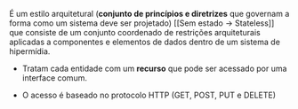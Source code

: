 É um estilo arquitetural (**conjunto de princípios e diretrizes** que governam a forma como um sistema deve ser projetado) [[Sem estado -> Stateless]] que consiste de um conjunto coordenado de restrições arquiteturais aplicadas a componentes e elementos de dados dentro de um sistema de hipermídia.

- Tratam cada entidade com um **recurso** que pode ser acessado por uma interface comum.

- O acesso é baseado no protocolo HTTP (GET, POST, PUT e DELETE)